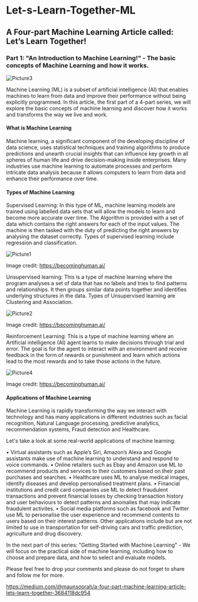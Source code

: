 # Let-s-Learn-Together-ML
## A Four-part Machine Learning Article called: Let’s Learn Together!
### Part 1: "An Introduction to Machine Learning!" - The basic concepts of Machine Learning and how it works.

![Picture3](https://user-images.githubusercontent.com/114883368/235740978-d692e7b3-cc75-4f15-b19b-27e0e1d26aa1.png)

Machine Learning (ML) is a subset of artificial intelligence (AI) that enables machines to learn from data and improve their performance without being explicitly programmed. In this article, the first part of a 4-part series, we will explore the basic concepts of machine learning and discover how it works and transforms the way we live and work.

#### What is Machine Learning

Machine learning, a significant component of the developing discipline of data science, uses statistical techniques and training algorithms to produce predictions and unearth crucial insights that can influence key growth in all spheres of human life and drive decision-making inside enterprises. Many industries use machine learning to automate processes and perform intricate data analysis because it allows computers to learn from data and enhance their performance over time.

#### Types of Machine Learning

Supervised Learning: In this type of ML, machine learning models are trained using labelled data sets that will allow the models to learn and become more accurate over time. The Algorithm is provided with a set of data which contains the right answers for each of the input values. The machine is then tasked with the duty of predicting the right answers by analysing the dataset correctly. Types of supervised learning include regression and classification.

 ![Picture1](https://user-images.githubusercontent.com/114883368/235741055-73c29c83-b5c8-4f6d-8e43-454c9c7783c9.png)

Image credit:  https://becominghuman.ai/

Unsupervised learning: This is a type of machine learning where the program analyses a set of data that has no labels and tries to find patterns and relationships. It then groups similar data points together and identifies underlying structures in the data. Types of Unsupervised learning are Clustering and Association. 

 
![Picture2](https://user-images.githubusercontent.com/114883368/235741101-9dddab9a-b863-4b74-932c-781e5f52250c.png)

Image credit:  https://becominghuman.ai/

Reinforcement Learning: This is a type of machine learning where an Artificial intelligence (AI) agent learns to make decisions through trial and error. The goal is for the agent to interact with an environment and receive feedback in the form of rewards or punishment  and learn which actions lead to the most rewards and to take those actions in the future.

 ![Picture4](https://user-images.githubusercontent.com/114883368/235741163-1e614d6b-a9cd-4135-b865-c159e6ac1697.png)

Image credit:  https://becominghuman.ai/

#### Applications of Machine Learning

Machine Learning is rapidly transforming the way we interact with technology and has many applications in different industries such as facial recognition, Natural Language processing, predictive analytics, recommendation systems, Fraud detection and Healthcare.  

Let's take a look at some real-world applications of machine learning:

•	Virtual assistants such as Apple’s Siri, Amazon’s Alexa and Google assistants make use of machine learning to understand and respond to voice commands.
•	Online retailers such as  Ebay and Amazon use ML to recommend products and services to their customers based on their past purchases and searches.
•	Healthcare uses ML to analyse medical images, identify diseases and develop personalised treatment plans.
•	Financial institutions and credit card companies use ML to detect fraudulent transactions and prevent financial losses by checking transaction history and user behaviours to detect patterns and anomalies that may indicate fraudulent activites.
•	Social media platforms such as facebook and Twitter use ML to personalise the user experience and recommend contents to users based on their interest patterns.
Other applications include but are not limited to use in transportation for self-driving cars and traffic prediction, agriculture and drug discovery.

In the next part of this series: "Getting Started with Machine Learning" - We will focus on the practical side of machine learning, including how to choose and prepare data, and how to select and evaluate models.

Please feel free to drop your comments and please do not forget to share and follow me for more.

https://medium.com/@maunsoorah/a-four-part-machine-learning-article-lets-learn-together-3684118dc954
